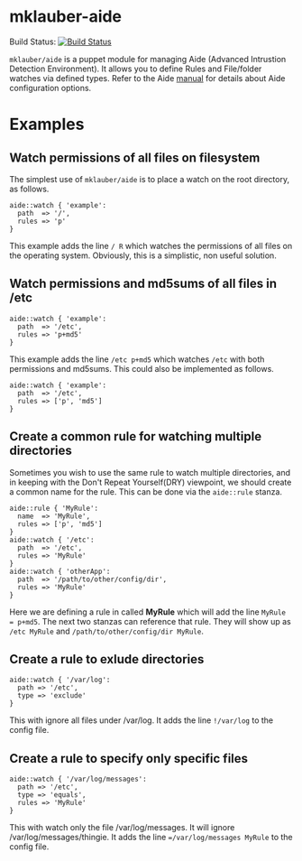 mklauber-aide
===========

Build Status: [![Build Status](https://travis-ci.org/mklauber/puppet-aide.png)](https://travis-ci.org/mklauber/puppet-aide)

`mklauber/aide` is a puppet module for managing Aide (Advanced Intrustion Detection Environment). It allows you to define Rules and File/folder watches via defined types.  Refer to the Aide [manual](http://aide.sourceforge.net/stable/manual.html) for details about Aide configuration options.


Examples
==========

Watch permissions of all files on filesystem
----------

The simplest use of `mklauber/aide` is to place a watch on the root directory, as follows.

    aide::watch { 'example':
      path  => '/',
      rules => 'p'
    }
    
This example adds the line `/ R` which watches the permissions of all files on the operating system.  Obviously, this is a simplistic, non useful solution.

Watch permissions and md5sums of all files in /etc
----------

    aide::watch { 'example':
      path  => '/etc',
      rules => 'p+md5'
    }
    
This example adds the line `/etc p+md5` which watches `/etc` with both permissions and md5sums.  This could also be implemented as follows.

    aide::watch { 'example':
      path  => '/etc',
      rules => ['p', 'md5']
    }
    

Create a common rule for watching multiple directories
-----------

Sometimes you wish to use the same rule to watch multiple directories, and in keeping with the Don't Repeat Yourself(DRY) viewpoint, we should create a common name for the rule.  This can be done via the `aide::rule` stanza.

    aide::rule { 'MyRule':
      name  => 'MyRule',
      rules => ['p', 'md5']
    }
    aide::watch { '/etc':
      path  => '/etc',
      rules => 'MyRule'
    }
    aide::watch { 'otherApp':
      path  => '/path/to/other/config/dir',
      rules => 'MyRule'
    }

Here we are defining a rule in called **MyRule** which will add the line `MyRule = p+md5`.  The next two stanzas can reference that rule.  They will show up as `/etc MyRule` and `/path/to/other/config/dir MyRule`.

Create a rule to exlude directories
-----------

    aide::watch { '/var/log':
      path => '/etc',
      type => 'exclude' 
    }

This with ignore all files under /var/log.  It adds the line `!/var/log` to the config file.

Create a rule to specify only specific files
-----------

    aide::watch { '/var/log/messages':
      path => '/etc',
      type => 'equals',
      rules => 'MyRule'
    }

This with watch only the file /var/log/messages.  It will ignore /var/log/messages/thingie.  It adds the line `=/var/log/messages MyRule` to the config file.






